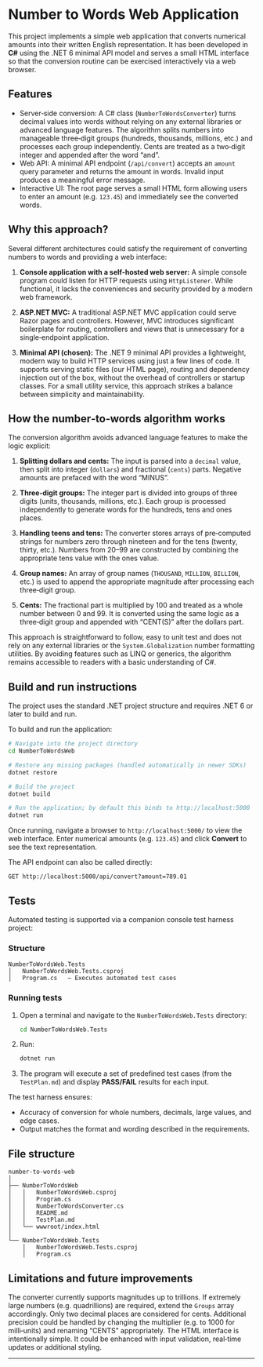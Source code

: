 # Number to Words Web Application

This project implements a simple web application that converts numerical
amounts into their written English representation. It has been developed
in **C#** using the .NET 6 minimal API model and serves a small HTML
interface so that the conversion routine can be exercised interactively
via a web browser.

## Features

- Server‑side conversion: A C# class (`NumberToWordsConverter`) turns
  decimal values into words without relying on any external libraries or
  advanced language features. The algorithm splits numbers into
  manageable three‑digit groups (hundreds, thousands, millions, etc.)
  and processes each group independently. Cents are treated as
  a two‑digit integer and appended after the word “and”.
- Web API: A minimal API endpoint (`/api/convert`) accepts an
  `amount` query parameter and returns the amount in words. Invalid
  input produces a meaningful error message.
- Interactive UI: The root page serves a small HTML form allowing
  users to enter an amount (e.g. `123.45`) and immediately see the
  converted words.

## Why this approach?

Several different architectures could satisfy the requirement of
converting numbers to words and providing a web interface:

1. **Console application with a self‑hosted web server:** A simple
   console program could listen for HTTP requests using
   `HttpListener`. While functional, it lacks the conveniences and
   security provided by a modern web framework.

2. **ASP.NET MVC:** A traditional ASP.NET MVC application could serve
   Razor pages and controllers. However, MVC introduces significant
   boilerplate for routing, controllers and views that is unnecessary
   for a single‑endpoint application.

3. **Minimal API (chosen):** The .NET 9 minimal API provides
   a lightweight, modern way to build HTTP services using just a few
   lines of code. It supports serving static files (our HTML page),
   routing and dependency injection out of the box, without the
   overhead of controllers or startup classes. For a small utility
   service, this approach strikes a balance between simplicity and
   maintainability.

## How the number‑to‑words algorithm works

The conversion algorithm avoids advanced language features to make the
logic explicit:

1. **Splitting dollars and cents:** The input is parsed into
   a `decimal` value, then split into integer (`dollars`) and
   fractional (`cents`) parts. Negative amounts are prefaced with
   the word “MINUS”.

2. **Three‑digit groups:** The integer part is divided into groups of
   three digits (units, thousands, millions, etc.). Each group is
   processed independently to generate words for the hundreds, tens
   and ones places.

3. **Handling teens and tens:** The converter stores arrays of
   pre‑computed strings for numbers zero through nineteen and for the
   tens (twenty, thirty, etc.). Numbers from 20–99 are constructed
   by combining the appropriate tens value with the ones value.

4. **Group names:** An array of group names (`THOUSAND`, `MILLION`,
   `BILLION`, etc.) is used to append the appropriate magnitude after
   processing each three‑digit group.

5. **Cents:** The fractional part is multiplied by 100 and treated
   as a whole number between 0 and 99. It is converted using the same
   logic as a three‑digit group and appended with “CENT(S)” after
   the dollars part.

This approach is straightforward to follow, easy to unit test and does
not rely on any external libraries or the `System.Globalization` number
formatting utilities. By avoiding features such as LINQ or generics,
the algorithm remains accessible to readers with a basic understanding
of C#.

## Build and run instructions

The project uses the standard .NET project structure and requires
.NET 6 or later to build and run.

To build and run the application:

```bash
# Navigate into the project directory
cd NumberToWordsWeb

# Restore any missing packages (handled automatically in newer SDKs)
dotnet restore

# Build the project
dotnet build

# Run the application; by default this binds to http://localhost:5000
dotnet run
```

Once running, navigate a browser to `http://localhost:5000/` to view the
web interface. Enter numerical amounts (e.g. `123.45`) and click
**Convert** to see the text representation.

The API endpoint can also be called directly:

```
GET http://localhost:5000/api/convert?amount=789.01
```

## Tests

Automated testing is supported via a companion console test harness project:

### Structure

```
NumberToWordsWeb.Tests
│   NumberToWordsWeb.Tests.csproj
│   Program.cs   – Executes automated test cases
```

### Running tests

1. Open a terminal and navigate to the `NumberToWordsWeb.Tests` directory:

   ```bash
   cd NumberToWordsWeb.Tests
   ```

2. Run:

   ```bash
   dotnet run
   ```

3. The program will execute a set of predefined test cases (from the `TestPlan.md`)
   and display **PASS/FAIL** results for each input.

The test harness ensures:

- Accuracy of conversion for whole numbers, decimals, large values, and edge cases.
- Output matches the format and wording described in the requirements.

## File structure

```
number-to-words-web
│
├── NumberToWordsWeb
│   │   NumberToWordsWeb.csproj
│   │   Program.cs
│   │   NumberToWordsConverter.cs
│   │   README.md
│   │   TestPlan.md
│   └── wwwroot/index.html
│
└── NumberToWordsWeb.Tests
    │   NumberToWordsWeb.Tests.csproj
    │   Program.cs
```

## Limitations and future improvements

The converter currently supports magnitudes up to trillions. If
extremely large numbers (e.g. quadrillions) are required, extend
the `Groups` array accordingly.
Only two decimal places are considered for cents. Additional
precision could be handled by changing the multiplier (e.g. to 1000
for milli‑units) and renaming “CENTS” appropriately.
The HTML interface is intentionally simple. It could be enhanced
with input validation, real‑time updates or additional styling.

---

